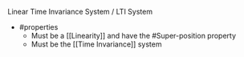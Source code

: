 Linear Time Invariance System / LTI System

- #properties 
	- Must be a [[Linearity]] and have the #Super-position property
	- Must be the [[Time Invariance]] system